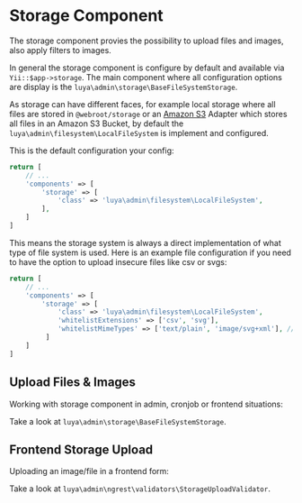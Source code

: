 # Storage Component

The storage component provies the possibility to upload files and images, also apply filters to images.

In general the storage component is configure by default and available via `Yii::$app->storage`. The main component where all configuration options are display is the `luya\admin\storage\BaseFileSystemStorage`.

As storage can have different faces, for example local storage where all files are stored in `@webroot/storage` or an [Amazon S3](https://github.com/luyadev/luya-aws) Adapter which stores all files in an Amazon S3 Bucket, by default the `luya\admin\filesystem\LocalFileSystem` is implement and configured.

This is the default configuration your config:

```php
return [
    // ...
    'components' => [
        'storage' => [
            'class' => 'luya\admin\filesystem\LocalFileSystem',
        ],
    ]
]
```

This means the storage system is always a direct implementation of what type of file system is used. Here is an example file configuration if you need to have the option to upload insecure files like csv or svgs:

```php
return [
    // ...
    'components' => [
        'storage' => [
            'class' => 'luya\admin\filesystem\LocalFileSystem',
            'whitelistExtensions' => ['csv', 'svg'],
            'whitelistMimeTypes' => ['text/plain', 'image/svg+xml'], // as this is the mime type for csv files
         ]
    ]
]
```

## Upload Files & Images

Working with storage component in admin, cronjob or frontend situations:

Take a look at `luya\admin\storage\BaseFileSystemStorage`.

## Frontend Storage Upload

Uploading an image/file in a frontend form:

Take a look at `luya\admin\ngrest\validators\StorageUploadValidator`.
